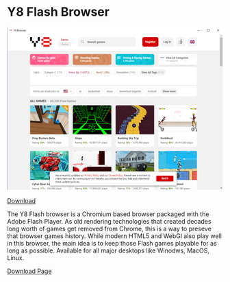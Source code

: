 # Y8 Flash Browser

<img src="screenshot.png">

<a href="https://github.com/Y8Games/Y8-Browser-releases/releases">Download</a>

The Y8 Flash browser is a Chromium based browser packaged with the Adobe Flash Player. As old rendering technologies that created decades long worth of games get removed from Chrome, this is a way to preseve that browser games history. While modern HTML5 and WebGl also play well in this browser, the main idea is to keep those Flash games playable for as long as possible. Available for all major desktops like Winodws, MacOS, Linux.

<a href="https://github.com/Y8Games/Y8-Browser-releases/releases">Download Page</a>
